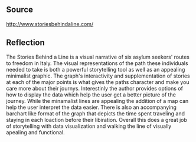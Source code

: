 ## Source
http://www.storiesbehindaline.com/

## Reflection

The Stories Behind a Line is a visual narrative of six asylum seekers' routes to freedom in Italy. The visual representations of the path these individuals needed to take is both a powerful storytelling tool as well as an appealing minimalist graphic. The graph's interactivity and supplementation of stories at each of the major points is what gives the paths character and make you care more about their journys. Interestinly the author provides options of how to display the data which help the user get a better picture of the journey. While the minamalist lines are appealing the addition of a map can help the user interpret the data easier. There is also an accompanying barchart like format of the graph that depicts the time spent traveling and staying in each loaction before their libiration. Overall this does a great job of storytelling with data visualization and walking the line of visually apealing and functional.
